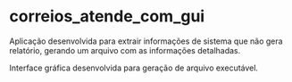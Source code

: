# correios_atende_com_gui

Aplicação desenvolvida para extrair informações de sistema que não gera relatório, gerando um arquivo com as informações detalhadas.

Interface gráfica desenvolvida para geração de arquivo executável.
